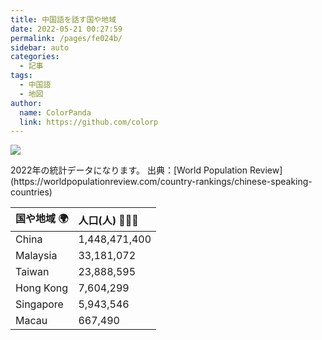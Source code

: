 ```yaml
---
title: 中国語を話す国や地域
date: 2022-05-21 00:27:59
permalink: /pages/fe024b/
sidebar: auto
categories:
  - 記事
tags:
  - 中国語
  - 地図
author:
  name: ColorPanda
  link: https://github.com/colorp
---
```


![](https://cdn.jsdelivr.net/gh/colorp/img/2022/Chinese%20Speaking%20Countries.png)

<Badge text="説明" vertical="middle" />
2022年の統計データになります。
出典：[World Population Review](https://worldpopulationreview.com/country-rankings/chinese-speaking-countries)

| 国や地域 🌍 | 人口(人) 🧑‍🤝‍🧑   |
| :---------- | :------------ |
| China       | 1,448,471,400 |
| Malaysia    | 33,181,072    |
| Taiwan      | 23,888,595    |
| Hong Kong   | 7,604,299     |
| Singapore   | 5,943,546     |
| Macau       | 667,490       |
